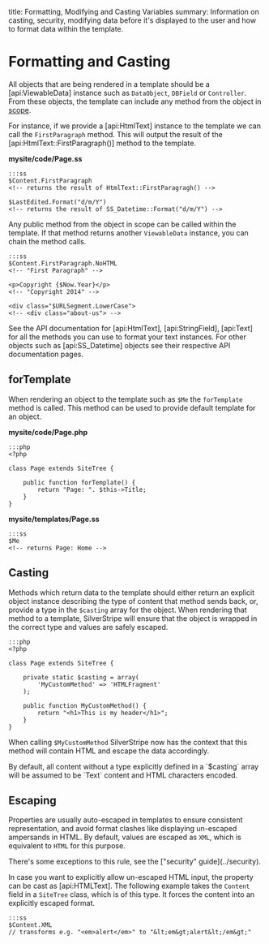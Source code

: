 title: Formatting, Modifying and Casting Variables
summary: Information on casting, security, modifying data before it's displayed to the user and how to format data within the template.

# Formatting and Casting

All objects that are being rendered in a template should be a [api:ViewableData] instance such as `DataObject`, 
`DBField` or `Controller`. From these objects, the template can include any method from the object in 
[scope](syntax#scope).

For instance, if we provide a [api:HtmlText] instance to the template we can call the `FirstParagraph` method. This will 
output the result of the [api:HtmlText::FirstParagraph()] method to the template.

**mysite/code/Page.ss**

	:::ss
	$Content.FirstParagraph
	<!-- returns the result of HtmlText::FirstParagragh() -->

	$LastEdited.Format("d/m/Y")
	<!-- returns the result of SS_Datetime::Format("d/m/Y") -->

Any public method from the object in scope can be called within the template. If that method returns another 
`ViewableData` instance, you can chain the method calls.

	:::ss
	$Content.FirstParagraph.NoHTML
	<!-- "First Paragraph" -->

	<p>Copyright {$Now.Year}</p>
	<!-- "Copyright 2014" -->

	<div class="$URLSegment.LowerCase">
	<!-- <div class="about-us"> -->

<div class="notice" markdown="1">
See the API documentation for [api:HtmlText], [api:StringField], [api:Text] for all the methods you can use to format 
your text instances. For other objects such as [api:SS_Datetime] objects see their respective API documentation pages.
</div>

## forTemplate

When rendering an object to the template such as `$Me` the `forTemplate` method is called. This method can be used to 
provide default template for an object.

**mysite/code/Page.php**
	
	:::php
	<?php

	class Page extends SiteTree {

		public function forTemplate() {
			return "Page: ". $this->Title;
		}
	}

**mysite/templates/Page.ss**
	
	:::ss
	$Me
	<!-- returns Page: Home -->

## Casting

Methods which return data to the template should either return an explicit object instance describing the type of 
content that method sends back, or, provide a type in the `$casting` array for the object. When rendering that method 
to a template, SilverStripe will ensure that the object is wrapped in the correct type and values are safely escaped.

	:::php
	<?php

	class Page extends SiteTree {

		private static $casting = array(
			'MyCustomMethod' => 'HTMLFragment' 
		);

		public function MyCustomMethod() {
			return "<h1>This is my header</h1>";
		}
	}

When calling `$MyCustomMethod` SilverStripe now has the context that this method will contain HTML and escape the data
accordingly. 

<div class="note" markdown="1">
By default, all content without a type explicitly defined in a `$casting` array will be assumed to be `Text` content 
and HTML characters encoded.
</div>

## Escaping

Properties are usually auto-escaped in templates to ensure consistent representation, and avoid format clashes like 
displaying un-escaped ampersands in HTML. By default, values are escaped as `XML`, which is equivalent to `HTML` for 
this purpose. 

<div class="note" markdown="1">
There's some exceptions to this rule, see the ["security" guide](../security).
</div>

In case you want to explicitly allow un-escaped HTML input, the property can be cast as [api:HTMLText]. The following 
example takes the `Content` field in a `SiteTree` class, which is of this type. It forces the content into an explicitly 
escaped format.

	:::ss
	$Content.XML 
	// transforms e.g. "<em>alert</em>" to "&lt;em&gt;alert&lt;/em&gt;"
